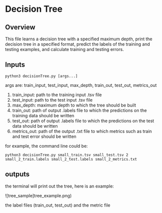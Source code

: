 # Decision Tree


## Overview

This file learns a decision
tree with a specified maximum depth, print the decision tree in a specified format, predict the labels of the
training and testing examples, and calculate training and testing errors.

## Inputs

```
python3 decisionTree.py [args...]
```

args are: train_input, test_input, max_depth, train_out, test_out, metrics_out

1. train_input: path to the training input .tsv file 
2. test_input: path to the test input .tsv file 
3. max_depth: maximum depth to which the tree should be built
4. train_out: path of output .labels file to which the predictions on the training data should
be written 
5. test_out: path of output .labels file to which the predictions on the test data should be
written
6. metrics_out: path of the output .txt file to which metrics such as train and test error should
be written

for example, the command line could be: 
```
python3 decisionTree.py small_train.tsv small_test.tsv 2 small_2_train.labels small_2_test.labels small_2_metrics.txt
```

## outputs
the terminal will print out the tree, here is an example:

![tree_sample]tree_example.png)


the label files (train_out, test_out) and the metric file


